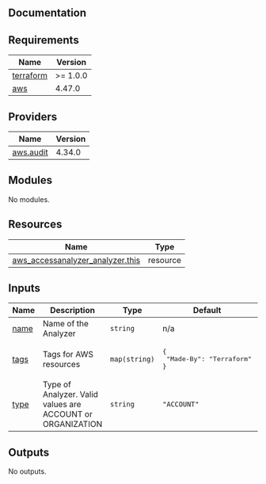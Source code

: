 ## Documentation

<!-- BEGINNING OF PRE-COMMIT-TERRAFORM DOCS HOOK -->

## Requirements

| Name                                                                     | Version  |
| ------------------------------------------------------------------------ | -------- |
| <a name="requirement_terraform"></a> [terraform](#requirement_terraform) | >= 1.0.0 |
| <a name="requirement_aws"></a> [aws](#requirement_aws)                   | 4.47.0   |

## Providers

| Name                                                               | Version |
| ------------------------------------------------------------------ | ------- |
| <a name="provider_aws.audit"></a> [aws.audit](#provider_aws.audit) | 4.34.0  |

## Modules

No modules.

## Resources

| Name                                                                                                                                    | Type     |
| --------------------------------------------------------------------------------------------------------------------------------------- | -------- |
| [aws_accessanalyzer_analyzer.this](https://registry.terraform.io/providers/hashicorp/aws/4.47.0/docs/resources/accessanalyzer_analyzer) | resource |

## Inputs

| Name                                          | Description                                                | Type          | Default                                      | Required |
| --------------------------------------------- | ---------------------------------------------------------- | ------------- | -------------------------------------------- | :------: |
| <a name="input_name"></a> [name](#input_name) | Name of the Analyzer                                       | `string`      | n/a                                          |   yes    |
| <a name="input_tags"></a> [tags](#input_tags) | Tags for AWS resources                                     | `map(string)` | <pre>{<br> "Made-By": "Terraform"<br>}</pre> |    no    |
| <a name="input_type"></a> [type](#input_type) | Type of Analyzer. Valid values are ACCOUNT or ORGANIZATION | `string`      | `"ACCOUNT"`                                  |    no    |

## Outputs

No outputs.

<!-- END OF PRE-COMMIT-TERRAFORM DOCS HOOK -->
